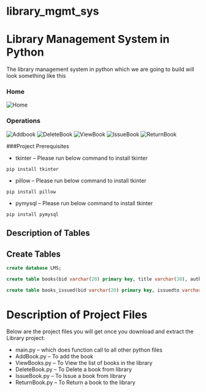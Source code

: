 # library_mgmt_sys

# Library Management System in Python
The library management system in python which we are going to build will look something like this

### Home ###
![Home](https://github.com/sushanth-04/library_mgmt_sys/assets/134486908/6a6a00b1-5e3e-4f2f-bc4c-3c03b7463446)

### Operations ###
![Addbook](https://github.com/sushanth-04/library_mgmt_sys/assets/134486908/212f25db-7147-41ba-8abc-c3bf003be31e)
![DeleteBook](https://github.com/sushanth-04/library_mgmt_sys/assets/134486908/c3f77e33-f70c-4018-8d84-799d24e77630)
![ViewBook](https://github.com/sushanth-04/library_mgmt_sys/assets/134486908/86fefba0-d426-4826-acb5-0eeb9a1389d5)
![IssueBook](https://github.com/sushanth-04/library_mgmt_sys/assets/134486908/8d6092e5-985e-496e-9804-21442141fe6b)
![ReturnBook](https://github.com/sushanth-04/library_mgmt_sys/assets/134486908/3efcac6d-966a-4eb1-9ae1-60084e72194c)

###Project Prerequisites
* tkinter – Please run below command to install tkinter
```
pip install tkinter
```

* pillow – Please run below command to install tkinter
```
pip install pillow
```

* pymysql – Please run below command to install tkinter

```
pip install pymysql
```

## Description of Tables
## Create Tables
```sql
create database LMS;

create table books(bid varchar(20) primary key, title varchar(30), author varchar(30), status varchar(30));

create table books_issued(bid varchar(20) primary key, issuedto varchar(30));
```

# Description of Project Files
Below are the project files you will get once you download and extract the Library project:

* main.py – which does function call to all other python files
* AddBook.py – To add the book
* ViewBooks.py – To View the list of books in the library
* DeleteBook.py – To Delete a book from library
* IssueBook.py – To Issue a book from library
* ReturnBook.py – To Return a book to the library
